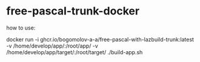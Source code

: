 # free-pascal-trunk-docker

how to use:

docker run -i ghcr.io/bogomolov-a-a/free-pascal-with-lazbuild-trunk:latest -v /home/develop/app/:/root/app/ -v /home/develop/app/target/:/root/target/ ./build-app.sh
